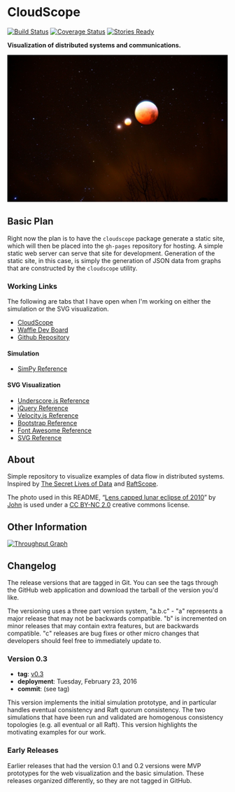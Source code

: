 # CloudScope

[![Build Status](https://travis-ci.org/bbengfort/cloudscope.svg?branch=master)](https://travis-ci.org/bbengfort/cloudscope)
[![Coverage Status](https://coveralls.io/repos/github/bbengfort/cloudscope/badge.svg?branch=master)](https://coveralls.io/github/bbengfort/cloudscope?branch=master)
[![Stories Ready](https://badge.waffle.io/bbengfort/cloudscope.png?label=ready&title=ready)](https://waffle.io/bbengfort/cloudscope)

**Visualization of distributed systems and communications.**

[![Lens capped lunar eclipse of 2010][eclipse.jpg]][eclipse_flickr]

## Basic Plan

Right now the plan is to have the `cloudscope` package generate a static site, which will then be placed into the `gh-pages` repository for hosting. A simple static web server can serve that site for development. Generation of the static site, in this case, is simply the generation of JSON data from graphs that are constructed by the `cloudscope` utility.

### Working Links

The following are tabs that I have open when I'm working on either the simulation or the SVG visualization.

- [CloudScope](http://bbengfort.github.io/cloudscope/)
- [Waffle Dev Board](https://waffle.io/bbengfort/cloudscope)
- [Github Repository](https://github.com/bbengfort/cloudscope)

#### Simulation

- [SimPy Reference](https://simpy.readthedocs.org/en/latest/)

#### SVG Visualization

- [Underscore.js Reference](http://underscorejs.org/)
- [jQuery Reference](https://jquery.com/)
- [Velocity.js Reference](http://julian.com/research/velocity/)
- [Bootstrap Reference](http://getbootstrap.com/css/)
- [Font Awesome Reference](https://fortawesome.github.io/Font-Awesome/cheatsheet/)
- [SVG Reference](https://developer.mozilla.org/en-US/docs/Web/SVG)


## About

Simple repository to visualize examples of data flow in distributed systems. Inspired by [The Secret Lives of Data](http://thesecretlivesofdata.com/raft/) and [RaftScope](https://github.com/ongardie/raftscope).

The photo used in this README, &ldquo;[Lens capped lunar eclipse of 2010][eclipse_flickr]&rdquo; by [John](https://www.flickr.com/photos/jahdakinebrah/) is used under a [CC BY-NC 2.0](https://creativecommons.org/licenses/by-nc/2.0/) creative commons license.

## Other Information

[![Throughput Graph](https://graphs.waffle.io/bbengfort/cloudscope/throughput.svg)](https://waffle.io/bbengfort/cloudscope/metrics)

## Changelog

The release versions that are tagged in Git. You can see the tags through the GitHub web application and download the tarball of the version you'd like.

The versioning uses a three part version system, "a.b.c" - "a" represents a major release that may not be backwards compatible. "b" is incremented on minor releases that may contain extra features, but are backwards compatible. "c" releases are bug fixes or other micro changes that developers should feel free to immediately update to.

### Version 0.3

* **tag**: [v0.3](https://github.com/bbengfort/cloudscope/releases/tag/v0.3)
* **deployment**: Tuesday, February 23, 2016
* **commit**: (see tag)

This version implements the initial simulation prototype, and in particular handles eventual consistency and Raft quorum consistency. The two simulations that have been run and validated are homogenous consistency topologies (e.g. all eventual or all Raft). This version highlights the motivating examples for our work.

### Early Releases

Earlier releases that had the version 0.1 and 0.2 versions were MVP prototypes for the web visualization and the basic simulation. These releases organized differently, so they are not tagged in GitHub.

[eclipse.jpg]: docs/img/eclipse.jpg
[eclipse_flickr]: https://flic.kr/p/93AzEB

